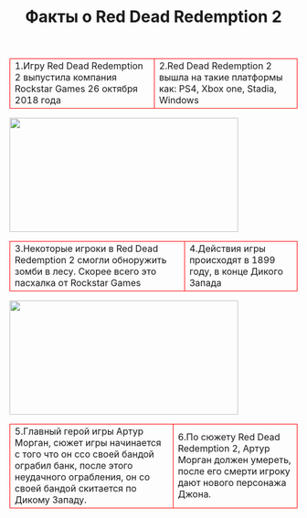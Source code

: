 <html>
<title>Факты о Red Dead Redemption 2</title>
<body>
<header>
<h1> Факты о Red Dead Redemption 2 </h1>
</header>
<main>
<table>
<td style="border:1px solid red">1.Игру Red Dead Redemption 2 выпустила компания Rockstar Games 26 октября 2018 года</td>
<td style="border:1px solid red">2.Red Dead Redemption 2 вышла на такие платформы как: PS4, Xbox one, Stadia, Windows</td>
</table>
<img src="https://xdlate.com/wp-content/uploads/2019/10/rdr2-1024x537.jpg"width="400px" height="200px"/>
<table>
<td style="border:1px solid red">3.Некоторые игроки в Red Dead Redemption 2 смогли обноружить зомби в лесу. Скорее всего это пасхалка от Rockstar Games</td>
<td style="border:1px solid red">4.Действия игры происходят в 1899 году, в конце Дикого Запада</td>
</table>
<img src="https://akket.com/wp-content/uploads/2019/10/Red-Dead-Redemption-2-RDR-2-0.jpg"width="400px" height="200px"/>
<table>
<td style="border:1px solid red">5.Главный герой игры Артур Морган, сюжет игры начинается с того что он ссо своей бандой ограбил банк, после этого неудачного ограбления, он со своей бандой скитается по Дикому Западу.</td>
<td style="border:1px solid red">6.По сюжету Red Dead Redemption 2, Артур Морган должен умереть, после его смерти игроку дают нового персонажа Джона.</td>
</table>
</main></body></html>
